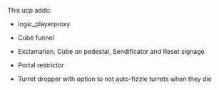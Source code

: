This ucp adds:

- logic_playerproxy

- Cube funnel

- Exclamation, Cube on pedestal, Sendificator and Reset signage

- Portal restrictor

- Turret dropper with option to not auto-fizzle turrets when they die
